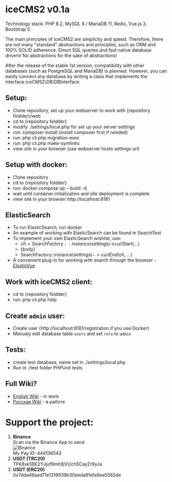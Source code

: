 # iceCMS2 v0.1a

Technology stack: PHP 8.2, MySQL 8 / MariaDB 11, Redis, Vue.js 3, Bootstrap 5

The main principles of iceCMS2 are simplicity and speed. Therefore, there are not many "standard" abstractions and
principles, such as ORM and 100% SOLID adherence. Direct SQL queries and fast native database drivers! No abstractions
for the sake of abstractions!

After the release of the stable 1st version, compatibility with other databases (such as PostgreSQL and MariaDB) is
planned. However, you can easily connect any database by writing a class that implements the interface
iceCMS2\DB\DBInterface

## Setup:
- Clone repository, set up your webserver to work with {repository foldder}/web
- cd to {repository foldder}
- modify ./settings/local.php for set up your server settings
- run: composer install (install composer first if needed)
- run: php cli.php migration-exec
- run: php cli.php make-symlinks
- view site in your browser (use webserver hosts settings url)

## Setup with docker:
- Clone repository
- cd to {repository foldder}
- run: docker compose up --build -d
- wait until container initialization and site deployment is complete
- view site in your browser http://localhost:8181

## ElasticSearch
 - To run ElasticSearch, run docker
 - An example of working with ElasticSearch can be found in SearchTest
 - To implement your own ElasticSearch wishlist, use:
   - $ch = SearchFactory::instance($settings)->curlStart(...)
   - {body}
   - SearchFactory::instance($settings)->curlEnd($ch, ...)
 - A convenient plug-in for working with search through the browser - [ElasticVue](https://chromewebstore.google.com/detail/hkedbapjpblbodpgbajblpnlpenaebaa)

## Work with iceCMS2 client:
- cd to {repository foldder}
- run: php cli.php help

## Create `admin` user:
- Create user (http://localhost:8181/registration if you use Docker)
- Manualy edit database table `users` and set `role` to `admin`

## Tests:
- create test database, name set in ./settings/local.php
- Run in ./test folder PHPUnit tests

## Full Wiki?
- [English Wiki](https://github.com/desfpc/iceCMS2/wiki) - in work
- [Русская Wiki](https://github.com/desfpc/iceCMS2/wiki/Главная) - в работе

# Support the project:
1. **Binance**  
Scan via the Binance App to send  
![Binance](https://github.com/desfpc/iceCMS2/assets/783571/342b15d9-b85d-4b08-b146-bc90c4074fb4 "Binance")  
My Pay ID: 444136543  
2. **USDT (TRC20)**  
TFK8xk5BE2YJjuf9mh9jVUchSCayZr9yJa  
3. **USDT (ERC20)**  
0x7dda48aad71e1319939b30eeda91efa9ea5582de  
